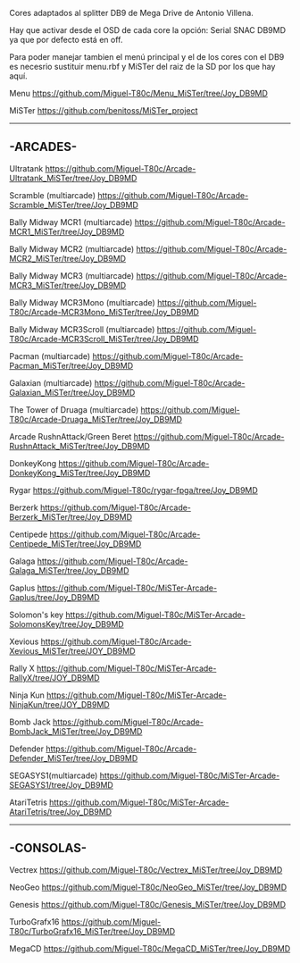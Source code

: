 Cores adaptados al splitter DB9 de Mega Drive de Antonio Villena.

Hay que activar desde el OSD de cada core la opción: Serial SNAC DB9MD
ya que por defecto está en off. 

Para poder manejar tambien el menú principal y el de los cores con el DB9 es
necesrio sustituir menu.rbf y MiSTer del raiz de la SD por los que hay aquí.

Menu
https://github.com/Miguel-T80c/Menu_MiSTer/tree/Joy_DB9MD

MiSTer
https://github.com/benitoss/MiSTer_project

---------
-ARCADES-
---------
Ultratank
https://github.com/Miguel-T80c/Arcade-Ultratank_MiSTer/tree/Joy_DB9MD

Scramble (multiarcade)
https://github.com/Miguel-T80c/Arcade-Scramble_MiSTer/tree/Joy_DB9MD

Bally Midway MCR1 (multiarcade)
https://github.com/Miguel-T80c/Arcade-MCR1_MiSTer/tree/Joy_DB9MD

Bally Midway MCR2 (multiarcade)
https://github.com/Miguel-T80c/Arcade-MCR2_MiSTer/tree/Joy_DB9MD

Bally Midway MCR3 (multiarcade)
https://github.com/Miguel-T80c/Arcade-MCR3_MiSTer/tree/Joy_DB9MD

Bally Midway MCR3Mono (multiarcade)
https://github.com/Miguel-T80c/Arcade-MCR3Mono_MiSTer/tree/Joy_DB9MD

Bally Midway MCR3Scroll (multiarcade)
https://github.com/Miguel-T80c/Arcade-MCR3Scroll_MiSTer/tree/Joy_DB9MD

Pacman (multiarcade)
https://github.com/Miguel-T80c/Arcade-Pacman_MiSTer/tree/Joy_DB9MD

Galaxian (multiarcade)
https://github.com/Miguel-T80c/Arcade-Galaxian_MiSTer/tree/Joy_DB9MD

The Tower of Druaga (multiarcade)
https://github.com/Miguel-T80c/Arcade-Druaga_MiSTer/tree/Joy_DB9MD

Arcade RushnAttack/Green Beret
https://github.com/Miguel-T80c/Arcade-RushnAttack_MiSTer/tree/Joy_DB9MD

DonkeyKong
https://github.com/Miguel-T80c/Arcade-DonkeyKong_MiSTer/tree/Joy_DB9MD

Rygar
https://github.com/Miguel-T80c/rygar-fpga/tree/Joy_DB9MD

Berzerk
https://github.com/Miguel-T80c/Arcade-Berzerk_MiSTer/tree/Joy_DB9MD

Centipede
https://github.com/Miguel-T80c/Arcade-Centipede_MiSTer/tree/Joy_DB9MD

Galaga
https://github.com/Miguel-T80c/Arcade-Galaga_MiSTer/tree/Joy_DB9MD

Gaplus
https://github.com/Miguel-T80c/MiSTer-Arcade-Gaplus/tree/Joy_DB9MD

Solomon's key
https://github.com/Miguel-T80c/MiSTer-Arcade-SolomonsKey/tree/Joy_DB9MD

Xevious
https://github.com/Miguel-T80c/Arcade-Xevious_MiSTer/tree/JOY_DB9MD

Rally X
https://github.com/Miguel-T80c/MiSTer-Arcade-RallyX/tree/JOY_DB9MD

Ninja Kun
https://github.com/Miguel-T80c/MiSTer-Arcade-NinjaKun/tree/JOY_DB9MD

Bomb Jack
https://github.com/Miguel-T80c/Arcade-BombJack_MiSTer/tree/Joy_DB9MD

Defender
https://github.com/Miguel-T80c/Arcade-Defender_MiSTer/tree/Joy_DB9MD

SEGASYS1(multiarcade)
https://github.com/Miguel-T80c/MiSTer-Arcade-SEGASYS1/tree/Joy_DB9MD

AtariTetris
https://github.com/Miguel-T80c/MiSTer-Arcade-AtariTetris/tree/Joy_DB9MD


----------
-CONSOLAS-
----------
Vectrex
https://github.com/Miguel-T80c/Vectrex_MiSTer/tree/Joy_DB9MD

NeoGeo
https://github.com/Miguel-T80c/NeoGeo_MiSTer/tree/Joy_DB9MD

Genesis
https://github.com/Miguel-T80c/Genesis_MiSTer/tree/Joy_DB9MD

TurboGrafx16
https://github.com/Miguel-T80c/TurboGrafx16_MiSTer/tree/Joy_DB9MD

MegaCD
https://github.com/Miguel-T80c/MegaCD_MiSTer/tree/Joy_DB9MD